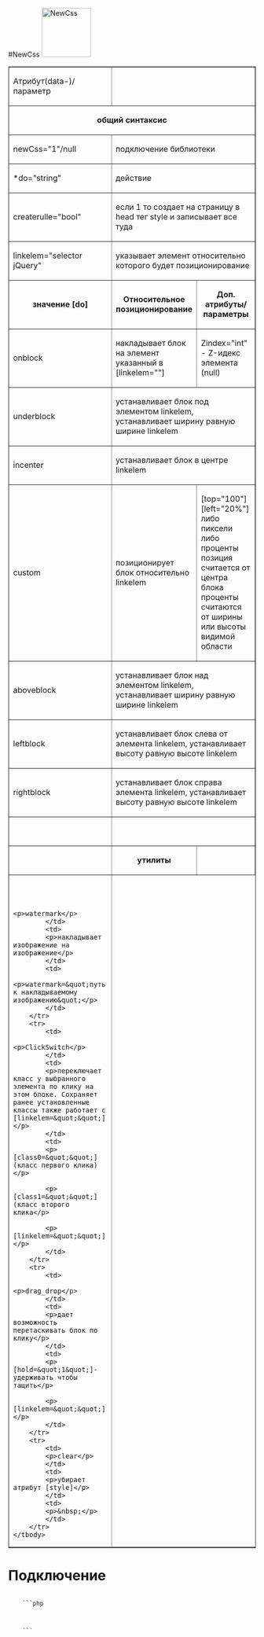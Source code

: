 #NewCss
<img alt="NewCss" title="NewCss" src="https://raw.githubusercontent.com/Traineratwot/NewCss/master/favicon.ico" width="100px"> 

<table border="1" cellpadding="0" cellspacing="0">
	<tbody>
		<tr>
			<td>
			<p>Атрибут(data-)/параметр</p>
			</td>
			<td colspan="2">&nbsp;</td>
		</tr>
		<tr>
			<td colspan="3">
			<p style="text-align: center;"><strong>общий синтаксис</strong></p>
			</td>
		</tr>
		<tr>
			<td>
			<p>newCss=&quot;1&quot;/null</p>
			</td>
			<td colspan="2">
			<p>подключение библиотеки</p>
			</td>
		</tr>
		<tr>
			<td>
			<p>*do=&quot;string&quot;</p>
			</td>
			<td colspan="2">
			<p>действие</p>
			</td>
		</tr>
		<tr>
			<td>
			<p>createrulle=&quot;bool&quot;</p>
			</td>
			<td colspan="2">
			<p>если 1 то создает на страницу в head тег style и записывает все туда&nbsp;</p>
			</td>
		</tr>
		<tr>
			<td>
			<p>linkelem=&quot;selector jQuery&quot;</p>
			</td>
			<td colspan="2">
			<p>указывает элемент относительно которого будет позиционирование</p>
			</td>
		</tr>
		<tr>
			<td>
			<p style="text-align: center;"><strong>значение [do]</strong></p>
			</td>
			<td>
			<p style="text-align: center;"><strong>Относительное позиционирование</strong></p>
			</td>
			<td>
			<p style="text-align: center;"><strong>Доп. атрибуты/параметры</strong></p>
			</td>
		</tr>
		<tr>
			<td>
			<p>onblock</p>
			</td>
			<td>
			<p>накладывает блок на элемент указанный в [linkelem=&quot;&quot;]</p>
			</td>
			<td>
			<p>Zindex=&quot;int&quot; - Z-идекс элемента (null)</p>
			</td>
		</tr>
		<tr>
			<td>
			<p>underblock</p>
			</td>
			<td colspan="2">
			<p>устанавливает блок под элементом linkelem, устанавливает ширину равную ширине linkelem</p>
			</td>
		</tr>
		<tr>
			<td>
			<p>incenter</p>
			</td>
			<td colspan="2">
			<p>устанавливает блок в центре linkelem</p>
			</td>
		</tr>
		<tr>
			<td>
			<p>custom</p>
			</td>
			<td>
			<p>позиционирует блок относительно linkelem</p>
			</td>
			<td>
			<p>[top=&quot;100&quot;] [left=&quot;20%&quot;] либо пиксели либо проценты позиция считается от центра блока проценты считаются от ширины или высоты видимой области</p>
			</td>
		</tr>
		<tr>
			<td>
			<p>aboveblock</p>
			</td>
			<td colspan="2">
			<p>устанавливает блок над элементом linkelem, устанавливает ширину равную ширине linkelem</p>
			</td>
		</tr>
		<tr>
			<td>
			<p>leftblock</p>
			</td>
			<td colspan="2">
			<p>устанавливает блок слева от элемента linkelem, устанавливает высоту равную высоте linkelem</p>
			</td>
		</tr>
		<tr>
			<td>
			<p>rightblock</p>
			</td>
			<td colspan="2">
			<p>устанавливает блок справа элемента linkelem, устанавливает высоту равную высоте linkelem</p>
			</td>
		</tr>
		<tr>
			<td>
			<p>&nbsp;</p>
			</td>
			<td colspan="2">
			<p>&nbsp;</p>
			</td>
		</tr>
		<tr>
			<td>
			<p>&nbsp;</p>
			</td>
			<td>
			<p style="text-align: center;"><strong>утилиты</strong></p>
			</td>
			<td>
			<p>&nbsp;</p>
			</td>
		</tr>
		<tr>
			<td>
			<p>&nbsp;</p>

			<p>watermark</p>
			</td>
			<td>
			<p>накладывает изображение на изображение</p>
			</td>
			<td>
			<p>watermark=&quot;путь к накладываемому изображению&quot;</p>
			</td>
		</tr>
		<tr>
			<td>
			<p>ClickSwitch</p>
			</td>
			<td>
			<p>переключает класс у выбранного элемента по клику на этом блоке. Сохраняет ранее установленные классы также работает с [linkelem=&quot;&quot;]</p>
			</td>
			<td>
			<p>[class0=&quot;&quot;](класс первого клика)</p>

			<p>[class1=&quot;&quot;](класс второго клика</p>

			<p>[linkelem=&quot;&quot;]</p>
			</td>
		</tr>
		<tr>
			<td>
			<p>drag_drop</p>
			</td>
			<td>
			<p>дает возможность перетаскивать блок по клику</p>
			</td>
			<td>
			<p>[hold=&quot;1&quot;]-удерживать чтобы тащить</p>

			<p>[linkelem=&quot;&quot;]</p>
			</td>
		</tr>
		<tr>
			<td>
			<p>clear</p>
			</td>
			<td>
			<p>убирает атрибут [style]</p>
			</td>
			<td>
			<p>&nbsp;</p>
			</td>
		</tr>
	</tbody>
</table>

<h1>Подключение</h1>
<code rows="15">
	```php
	<script src="https://ajax.googleapis.com/ajax/libs/jquery/3.1.0/jquery.min.js"></script>
	<script src="NewCssOOP.js"></script>
	<script>
		// способ 1
		$(document).ready(NewCss(Селектор));
		// здесь можно выбрать любой jquery селектор.или оставить по умолчанию 
		// способ 2
		unit = new newCss("#c", {
			"do": "underblock",
			"linkelem": "#a",
		})
	</script>
	```
</code>
